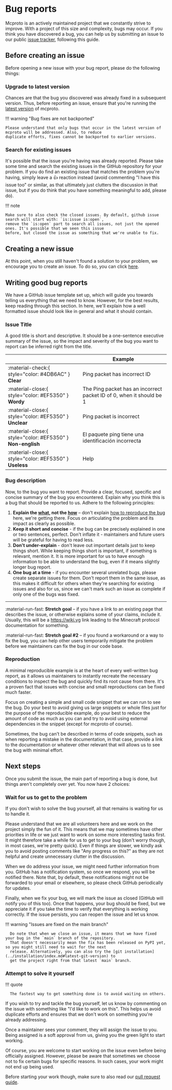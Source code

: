 # Bug reports

Mcproto is an actively maintained project that we constantly strive to improve. With a project of this size and
complexity, bugs may occur. If you think you have discovered a bug, you can help us by submitting an issue to our
public [issue tracker](https://github.com/py-mine/mcproto/issues), following this guide.

## Before creating an issue

Before opening a new issue with your bug report, please do the following things:

### Upgrade to latest version

Chances are that the bug you discovered was already fixed in a subsequent version. Thus, before reporting an issue,
ensure that you're running the [latest version](../installation/changelog.md) of mcproto.

!!! warning "Bug fixes are not backported"

    Please understand that only bugs that occur in the latest version of mcproto will be addressed. Also, to reduce
    duplicate efforts, fixes cannot be backported to earlier versions.

### Search for existing issues

It's possible that the issue you're having was already reported. Please take some time and search the existing issues
in the GitHub repository for your problem. If you do find an existing issue that matches the problem you're having,
simply leave a :thumbsup: reaction instead (avoid commenting "I have this issue too" or similar, as that ultimately
just clutters the discussion in that issue, but if you do think that you have something meaningful to add, please do).

!!! note

    Make sure to also check the closed issues. By default, github issue search will start with: `is:issue is:open`,
    remove the `is:open` part to search all issues, not just the opened ones. It's possible that we seen this issue
    before, but closed the issue as something that we're unable to fix.

## Creating a new issue

At this point, when you still haven't found a solution to your problem, we encourage you to create an issue.
To do so, you can click [here][open-bug-issue].

[open-bug-issue]: https://github.com/py-mine/mcproto/issues/new?labels=type%3A+bug&template=bug_report.yml

## Writing good bug reports

We have a GitHub issue template set up, which will guide you towards telling us everything that we need to know.
However, for the best results, keep reading through this section. In here, we'll explain how a well formatted issue
should look like in general and what it should contain.

### Issue Title

A good title is short and descriptive. It should be a one-sentence executive summary of the issue, so the impact and
severity of the bug you want to report can be inferred right from the title.

| <!---->                                                    | Example                                                              |
| ---------------------------------------------------------- | -------------------------------------------------------------------- |
| :material-check:{ style="color: #4DB6AC" } **Clear**       | Ping packet has incorrect ID                                         |
| :material-close:{ style="color: #EF5350" } **Wordy**       | The Ping packet has an incorrect packet ID of 0, when it should be 1 |
| :material-close:{ style="color: #EF5350" } **Unclear**     | Ping packet is incorrect                                             |
| :material-close:{ style="color: #EF5350" } **Non-english** | El paquete ping tiene una identificación incorrecta                  |
| :material-close:{ style="color: #EF5350" } **Useless**     | Help                                                                 |

### Bug description

Now, to the bug you want to report. Provide a clear, focused, specific and concise summary of the bug you encountered.
Explain why you think this is a bug that should be reported to us. Adhere to the following principles:

1. **Explain the <u>what</u>, not the <u>how</u>** – don't explain [how to reproduce the bug](#reproduction) here,
   we're getting there. Focus on articulating the problem and its impact as clearly as possible.
2. **Keep it short and concise** - if the bug can be precisely explained in one or two sentences, perfect. Don't
   inflate it - maintainers and future users will be grateful for having to read less.
3. **Don't under-explain** - don't leave out important details just to keep things short. While keeping things short is
   important, if something is relevant, mention it. It is more important for us to have enough information to be able
   to understand the bug, even if it means slightly longer bug report.
4. **One bug at a time** - if you encounter several unrelated bugs, please create separate issues for them. Don't
   report them in the same issue, as this makes it difficult for others when they're searching for existing issues and
   also for us, since we can't mark such an issue as complete if only one of the bugs was fixed.

---

:material-run-fast: **Stretch goal** – if you have a link to an existing page that describes the issue, or otherwise
explains some of your claims, include it. Usually, this will be a <https://wiki.vg> link leading to the Minecraft
protocol documentation for something.

:material-run-fast: **Stretch goal \#2** – if you found a workaround or a way to fix
the bug, you can help other users temporarily mitigate the problem before
we maintainers can fix the bug in our code base.

### Reproduction

A minimal reproducible example is at the heart of every well-written bug report, as it allows us maintainers to
instantly recreate the necessary conditions to inspect the bug and quickly find its root cause from there. It's a
proven fact that issues with concise and small reproductions can be fixed much faster.

Focus on creating a simple and small code snippet that we can run to see the bug. Do your best to avoid giving us large
snippets or whole files just for the purpose of the reproducible example, do your best to reduce the amount of code as
much as you can and try to avoid using external dependencies in the snippet (except for mcproto of course).

Sometimes, the bug can't be described in terms of code snippets, such as when reporting a mistake in the documentation,
in that case, provide a link to the documentation or whatever other relevant that will allows us to see the bug with
minimal effort.

## Next steps

Once you submit the issue, the main part of reporting a bug is done, but things aren't completely over yet. You now
have 2 choices:

### Wait for us to get to the problem

If you don't wish to solve the bug yourself, all that remains is waiting for us to handle it.

Please understand that we are all volunteers here and we work on the project simply the fun of it. This means that we
may sometimes have other priorities in life or we just want to work on some more interesting tasks first. It might
therefore take a while for us to get to your bug (don't worry though, in most cases, we're pretty quick). Even if
things are slower, we kindly ask you to avoid posting comments like "Any progress on this?" as they are not helpful and
create unnecessary clutter in the discussion.

When we do address your issue, we might need further information from you. GitHub has a notification system, so once we
respond, you will be notified there. Note that, by default, these notifications might not be forwarded to your email or
elsewhere, so please check GitHub periodically for updates.

Finally, when we fix your bug, we will mark the issue as closed (GitHub will notify you of this too). Once that
happens, your bug should be fixed, but we appreciate it if you take the time to verify that everything is working
correctly. If the issue persists, you can reopen the issue and let us know.

!!! warning "Issues are fixed on the main branch"

      Do note that when we close an issue, it means that we have fixed your bug in the `main` branch of the repository.
      That doesn't necessarily mean the fix has been released on PyPI yet, so you might still need to wait for the next
      release. Alternatively, you can also try the [git installation](../installation/index.md#latest-git-version) to
      get the project right from that latest `main` branch.

### Attempt to solve it yourself

!!! quote

      The fastest way to get something done is to avoid waiting on others.

If you wish to try and tackle the bug yourself, let us know by commenting on the issue with something like "I'd like to
work on this". This helps us avoid duplicate efforts and ensures that we don't work on something you're already
addressing.

Once a maintainer sees your comment, they will assign the issue to you. Being assigned is a soft approval from us,
giving you the green light to start working.

Of course, you are welcome to start working on the issue even before being officially assigned. However, please be
aware that sometimes we choose not to fix certain bugs for specific reasons. In such cases, your work might not end up
being used.

Before starting your work though, make sure to also read our [pull request guide](./making-a-pr.md).
